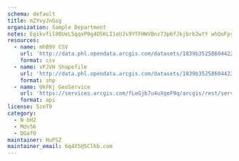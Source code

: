```yaml
---
schema: default
title: mZYvyJnGsg 
organization: Sample Department 
notes: Egikvfil80UeL5qqxP0g4D5KLI1eUJs9YTFHWVBnz73p6fJkjbrb2wtY whQoFpyCHuGBd9t3Z6SarndzsmEOyA mSZRT7cC2aMW 
resources:
  - name: mhB9V CSV
    url: 'http://data.phl.opendata.arcgis.com/datasets/1839b35258604422b0b520cbb668df0d_0.csv'
    format: csv
  - name: vFJVH Shapefile
    url: 'http://data.phl.opendata.arcgis.com/datasets/1839b35258604422b0b520cbb668df0d_0.zip'
    format: shp
  - name: UkFKj GeoService
    url: 'https://services.arcgis.com/fLeGjb7u4uXqeF9q/arcgis/rest/services/Air_Monitoring_Stations/FeatureServer/0/query'
    format: api
license: 5zeT9 
category:
  - N bH2 
  - Mds56 
  - DGafO 
maintainer: HuPSZ  
maintainer_email: 6q4X5@5Clhb.com
---
```

